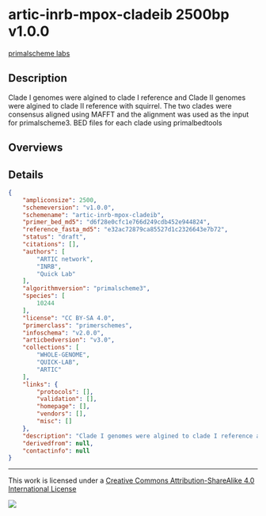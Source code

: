 # artic-inrb-mpox-cladeib 2500bp v1.0.0

[primalscheme labs](https://labs.primalscheme.com/detail/artic-inrb-mpox-cladeib/2500/v1.0.0)

## Description

Clade I genomes were algined to clade I reference and Clade II genomes were algined to clade II reference with squirrel. The two clades were consensus aligned using MAFFT and the alignment was used as the input for primalscheme3. BED files for each clade using primalbedtools

## Overviews

## Details

```json
{
    "ampliconsize": 2500,
    "schemeversion": "v1.0.0",
    "schemename": "artic-inrb-mpox-cladeib",
    "primer_bed_md5": "d6f28e0cfc1e766d249cdb452e944824",
    "reference_fasta_md5": "e32ac72879ca85527d1c2326643e7b72",
    "status": "draft",
    "citations": [],
    "authors": [
        "ARTIC network",
        "INRB",
        "Quick Lab"
    ],
    "algorithmversion": "primalscheme3",
    "species": [
        10244
    ],
    "license": "CC BY-SA 4.0",
    "primerclass": "primerschemes",
    "infoschema": "v2.0.0",
    "articbedversion": "v3.0",
    "collections": [
        "WHOLE-GENOME",
        "QUICK-LAB",
        "ARTIC"
    ],
    "links": {
        "protocols": [],
        "validation": [],
        "homepage": [],
        "vendors": [],
        "misc": []
    },
    "description": "Clade I genomes were algined to clade I reference and Clade II genomes were algined to clade II reference with squirrel. The two clades were consensus aligned using MAFFT and the alignment was used as the input for primalscheme3. BED files for each clade using primalbedtools",
    "derivedfrom": null,
    "contactinfo": null
}
```



------------------------------------------------------------------------

This work is licensed under a [Creative Commons Attribution-ShareAlike 4.0 International License](http://creativecommons.org/licenses/by-sa/4.0/) 

![](https://i.creativecommons.org/l/by-sa/4.0/88x31.png)